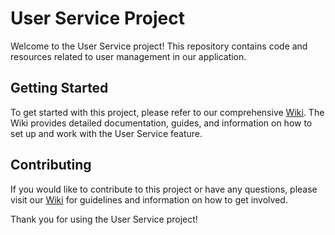 # User Service Project

Welcome to the User Service project! This repository contains code and resources related to user management in our application.

## Getting Started

To get started with this project, please refer to our comprehensive [Wiki](https://github.com/ISEN-2020/user-service/wiki). The Wiki provides detailed documentation, guides, and information on how to set up and work with the User Service feature.

## Contributing

If you would like to contribute to this project or have any questions, please visit our [Wiki](https://github.com/ISEN-2020/user-service/wiki) for guidelines and information on how to get involved.

Thank you for using the User Service project!
